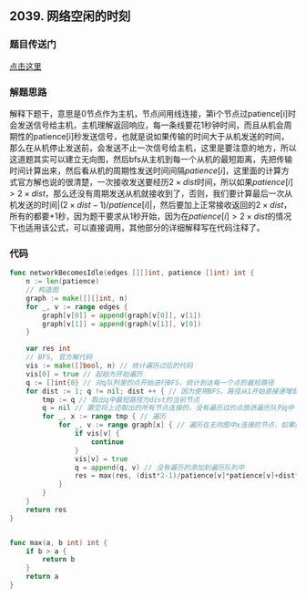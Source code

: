 ## 2039. 网络空闲的时刻

### 题目传送门

[点击这里](https://leetcode-cn.com/problems/the-time-when-the-network-becomes-idle/)

### 解题思路

解释下题干，意思是0节点作为主机，节点间用线连接，第i个节点过patience[i]时会发送信号给主机，主机理解返回响应，每一条线要花1秒钟时间，而且从机会周期性的patience[i]秒发送信号，也就是说如果传输的时间大于从机发送的时间，那么在从机停止发送前，会发送不止一次信号给主机，这里是要注意的地方，所以这道题其实可以建立无向图，然后bfs从主机到每一个从机的最短距离，先把传输时间计算出来，然后看从机的周期性发送时间间隔$patience[i]$，这里面的计算方式官方解也说的很清楚，一次接收发送要经历$2 \times dist$时间，所以如果$patience[i] > 2 \times dist$，那么还没有周期发送从机就接收到了，否则，我们要计算最后一次从机发送的时间$|(2 \times dist -1)/ patience[i]|$，然后要加上正常接收返回的$2 \times dist$，所有的都要+1秒，因为题干要求从1秒开始，因为在$patience[i] > 2 \times dist$的情况下也适用该公式，可以直接调用，其他部分的详细解释写在代码注释了。

### 代码

```go
func networkBecomesIdle(edges [][]int, patience []int) int {
    n := len(patience)
    // 构造图
    graph := make([][]int, n)
    for _, v := range edges {
        graph[v[0]] = append(graph[v[0]], v[1])
        graph[v[1]] = append(graph[v[1]], v[0])
    }

    var res int
    // BFS, 官方解代码
    vis := make([]bool, n) // 统计遍历过后的代码
    vis[0] = true // 起始为开始遍历
    q := []int{0} // 对q队列里的点开始进行BFS，统计到达每一个点的最短路径
    for dist := 1; q != nil; dist ++ { // 因为使用BFS，路径从1开始直接递增即可，不需要每次都重新从头节点往下遍历
        tmp := q // 取出q中最短路径为dist的当前节点
        q = nil // 置空将上述取出的所有节点连接的，没有遍历过的点放进遍历队列q中
        for _, x := range tmp { // 遍历
            for _, v := range graph[x] { // 遍历在无向图中x连接的节点，如果x连接的节点有遍历过的就可以直接continue
                if vis[v] {
                    continue
                }
                vis[v] = true 
                q = append(q, v) // 没有遍历的添加到遍历队列中
                res = max(res, (dist*2-1)/patience[v]*patience[v]+dist*2+1) // 计算结果
            }
        }
    }
    return res
}


func max(a, b int) int {
    if b > a {
        return b
    }
    return a
}
```
